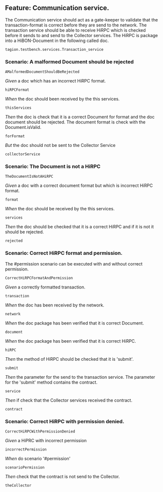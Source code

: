 ## Feature: Communication service.
The Communication service should act as a gate-keeper to validate that the transaction-format is correct before they are send to the network.
The transaction service should be able to receive HiRPC which is checked before it sends to and send to the Collector services.
The HiRPC is package into a HiBON-Document in the following called doc.

`tagion.testbench.services.Transaction_service`

### Scenario: A malformed Document should be rejected

`AMalformedDocumentShouldBeRejected`

*Given* a doc which has an incorrect HiRPC format.

`hiRPCFormat`

*When* the doc should been received by the this services.

`thisServices`

*Then* the doc is check that it is a correct Document for format
and the doc document should be rejected.
The document format is check with the Document.isValid.

`forFormat`

*But* the doc should not be sent to the Collector Service

`collectorService`


### Scenario: The Document is not a HiRPC

`TheDocumentIsNotAHiRPC`

*Given* a doc with a correct document format but which is incorrect HiRPC format.

`format`

*When* the doc should be received by the this services.

`services`

*Then* the doc should be checked that it is a correct HiRPC and if it is not it should be rejected.

`rejected`


### Scenario: Correct HiRPC format and permission.
The #permission scenario can be executed with and without correct permission.

`CorrectHiRPCFormatAndPermission`

*Given* a correctly formatted transaction.

`transaction`

*When* the doc has been received by the network.

`network`

*When* the doc package has been verified that it is correct Document.

`document`

*When* the doc package has been verified that it is correct HiRPC.

`hiRPC`

*Then* the method of HiRPC should be checked that it is 'submit'.

`submit`

*Then* the parameter for the send to the transaction service.
The parameter for the 'submit' method contains the contract.

`service`

*Then* if check that the Collector services received the contract.

`contract`


### Scenario: Correct HiRPC with permission denied.

`CorrectHiRPCWithPermissionDenied`

*Given* a HiPRC with incorrect permission

`incorrectPermission`

*When* do scenario '#permission'

`scenarioPermission`

*Then* check that the contract is not send to the Collector.

`theCollector`


